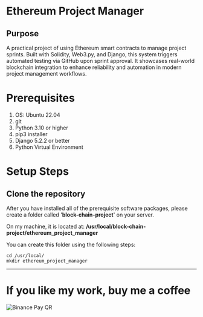 # Ethereum Project Manager

## Purpose
A practical project of using Ethereum smart contracts to manage project sprints. Built with Solidity, Web3.py, and Django, this system triggers automated testing via GitHub upon sprint approval. It showcases real-world blockchain integration to enhance reliability and automation in modern project management workflows.

# Prerequisites

 1. OS: Ubuntu 22.04
 2. git
 3. Python 3.10 or higher
 4. pip3 installer
 5. Django 5.2.2 or better
 6. Python Virtual Environment
 
# Setup Steps

## Clone the repository
After you have installed all of the prerequisite software packages, please create a folder called '**block-chain-project**' on your server. 

On my machine, it is located at: 
**/usr/local/block-chain-project/ethereum_project_manager**

You can create this folder using the following steps:

    cd /usr/local/
    mkdir ethereum_project_manager


---
# If you like my work, buy me a coffee

![Binance Pay QR](https://famro-llc.com/assets/images/2-ada-binance.jpeg)

